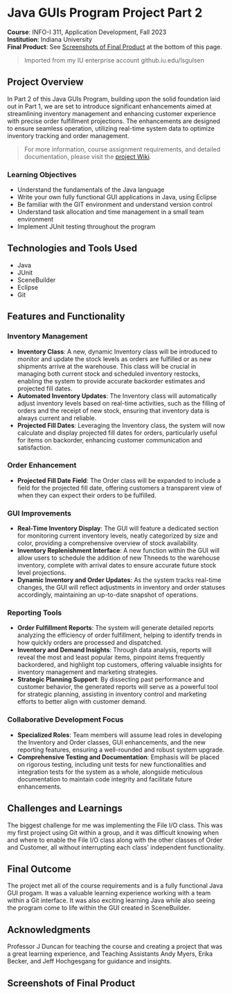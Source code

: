 # Java GUIs Program Project Part 2

**Course**: INFO-I 311, Application Development, Fall 2023 <br>
**Institution**: Indiana University <br>
**Final Product**: See [Screenshots of Final Product](#screenshots-of-final-product) at the bottom of this page.
> Imported from my IU enterprise account github.iu.edu/lsgulsen

## Project Overview

In Part 2 of this Java GUIs Program, building upon the solid foundation laid out in Part 1, we are set to introduce 
significant enhancements
aimed at streamlining inventory management and enhancing customer experience with precise order fulfillment projections. 
The enhancements are designed to ensure seamless operation, utilizing real-time system data to optimize inventory tracking 
and order management.
> For more information, course assignment requirements, and detailed documentation, please visit the [project Wiki](https://github.com/leyla-gulsen/I311_project_part2/wiki).

### Learning Objectives
- Understand the fundamentals of the Java language
- Write your own fully functional GUI applications in Java, using Eclipse
- Be familiar with the GIT environment and understand version control
- Understand task allocation and time management in a small team environment
- Implement JUnit testing throughout the program

## Technologies and Tools Used

- Java
- JUnit
- SceneBuilder
- Eclipse
- Git

## Features and Functionality

### Inventory Management
- **Inventory Class**: A new, dynamic Inventory class will be introduced to monitor and update the stock levels as
orders are fulfilled or as new shipments arrive at the warehouse. This class will be crucial in managing both current
stock and scheduled inventory restocks, enabling the system to provide accurate backorder estimates and projected fill
dates.
- **Automated Inventory Updates**: The Inventory class will automatically adjust inventory levels based on real-time
activities, such as the filling of orders and the receipt of new stock, ensuring that inventory data is always current
and reliable.
- **Projected Fill Dates**: Leveraging the Inventory class, the system will now calculate and display projected fill
dates for orders, particularly useful for items on backorder, enhancing customer communication and satisfaction.
### Order Enhancement
- **Projected Fill Date Field**: The Order class will be expanded to include a field for the projected fill date,
offering customers a transparent view of when they can expect their orders to be fulfilled.
### GUI Improvements
- **Real-Time Inventory Display**: The GUI will feature a dedicated section for monitoring current inventory levels,
neatly categorized by size and color, providing a comprehensive overview of stock availability.
- **Inventory Replenishment Interface**: A new function within the GUI will allow users to schedule the addition of
new Thneeds to the warehouse inventory, complete with arrival dates to ensure accurate future stock level projections.
- **Dynamic Inventory and Order Updates**: As the system tracks real-time changes, the GUI will reflect adjustments in
inventory and order statuses accordingly, maintaining an up-to-date snapshot of operations.
### Reporting Tools
- **Order Fulfillment Reports**: The system will generate detailed reports analyzing the efficiency of order fulfillment,
helping to identify trends in how quickly orders are processed and dispatched.
- **Inventory and Demand Insights**: Through data analysis, reports will reveal the most and least popular items, pinpoint
items frequently backordered, and highlight top customers, offering valuable insights for inventory management and
marketing strategies.
- **Strategic Planning Support**:  By dissecting past performance and customer behavior, the generated reports will
serve as a powerful tool for strategic planning, assisting in inventory control and marketing efforts to better align
with customer demand.
### Collaborative Development Focus
- **Specialized Roles**: Team members will assume lead roles in developing the Inventory and Order classes, GUI
enhancements, and the new reporting features, ensuring a well-rounded and robust system upgrade.
- **Comprehensive Testing and Documentation**: Emphasis will be placed on rigorous testing, including unit
tests for new functionalities and integration tests for the system as a whole, alongside meticulous documentation
to maintain code integrity and facilitate future enhancements.

## Challenges and Learnings

The biggest challenge for me was implementing the File I/O class. This was my first project using Git within a group, 
and it was difficult knowing when and where to enable the File I/O class along with the other classes of Order and Customer, 
all without interrupting each class' independent functionality.

## Final Outcome

The project met all of the course requirements and is a fully functional Java GUI progam. It was a valuable learning 
experience working with a team within a Git interface. It was also exciting learning Java while also seeing the program 
come to life within the GUI created in SceneBuilder.

## Acknowledgments
Professor J Duncan for teaching the course and creating a project that was a great learning experience, and Teaching 
Assistants Andy Myers, Erika Becker, and Jeff Hochgesgang for guidance and insights.

## Screenshots of Final Product
